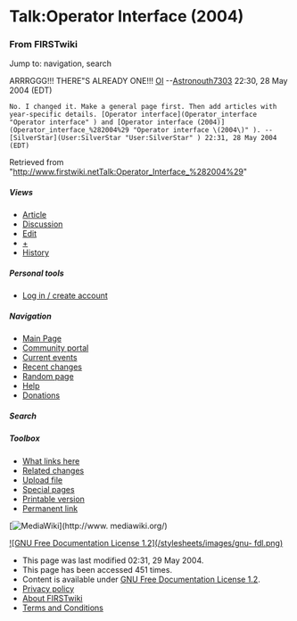 # Talk:Operator Interface (2004)

### From FIRSTwiki

Jump to: navigation, search

ARRRGGG!!! THERE"S ALREADY ONE!!! [OI](OI "OI" )
\--[Astronouth7303](User:Astronouth7303 "User:Astronouth7303" )
22:30, 28 May 2004 (EDT)

    No. I changed it. Make a general page first. Then add articles with year-specific details. [Operator interface](Operator_interface "Operator interface" ) and [Operator interface (2004)](Operator_interface_%282004%29 "Operator interface \(2004\)" ). --[SilverStar](User:SilverStar "User:SilverStar" ) 22:31, 28 May 2004 (EDT) 

Retrieved from
"<http://www.firstwiki.netTalk:Operator_Interface_%282004%29>"

##### Views

  * [Article](Operator_Interface_%282004%29)
  * [Discussion](Talk:Operator_Interface_%282004%29)
  * [Edit](/index.php?title=Talk:Operator_Interface_%282004%29&action=edit)
  * [+](/index.php?title=Talk:Operator_Interface_%282004%29&action=edit&section=new)
  * [History](/index.php?title=Talk:Operator_Interface_%282004%29&action=history)

##### Personal tools

  * [Log in / create account](/index.php?title=Special:Userlogin&returnto=Talk:Operator_Interface_\(2004\))

[](Main_Page "Main Page" )

##### Navigation

  * [Main Page](Main_Page)
  * [Community portal](FIRSTwiki:Community_portal)
  * [Current events](Current_events)
  * [Recent changes](Special:Recentchanges)
  * [Random page](Special:Random)
  * [Help](Help:Contents)
  * [Donations](FIRSTwiki:Site_support)

##### Search



##### Toolbox

  * [What links here](Special:Whatlinkshere/Talk:Operator_Interface_%282004%29)
  * [Related changes](Special:Recentchangeslinked/Talk:Operator_Interface_%282004%29)
  * [Upload file](Special:Upload)
  * [Special pages](Special:Specialpages)
  * [Printable version](/index.php?title=Talk:Operator_Interface_%282004%29&printable=yes)
  * [Permanent link](/index.php?title=Talk:Operator_Interface_%282004%29&oldid=37814)

[![MediaWiki](/skins/common/images/poweredby_mediawiki_88x31.png)](http://www.
mediawiki.org/)

[![GNU Free Documentation License 1.2](/stylesheets/images/gnu-
fdl.png)](http://www.gnu.org/copyleft/fdl.html)

  * This page was last modified 02:31, 29 May 2004.
  * This page has been accessed 451 times.
  * Content is available under [GNU Free Documentation License 1.2](http://www.gnu.org/copyleft/fdl.html "http://www.gnu.org/copyleft/fdl.html" ).
  * [Privacy policy](FIRSTwiki:Privacy_policy "FIRSTwiki:Privacy policy" )
  * [About FIRSTwiki](FIRSTwiki:About "FIRSTwiki:About" )
  * [Terms and Conditions](FIRSTwiki:Terms_and_conditions "FIRSTwiki:Terms and conditions" )

